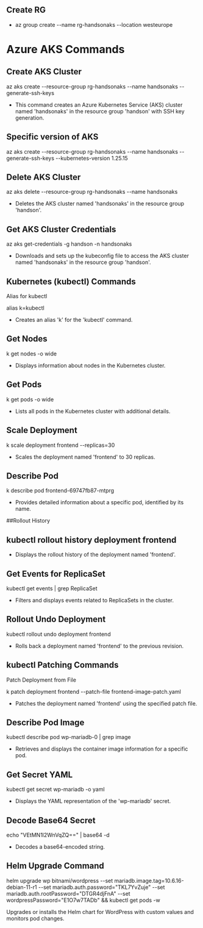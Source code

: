 ## Create RG

- az group create --name rg-handsonaks --location westeurope

# Azure AKS Commands

## Create AKS Cluster

az aks create --resource-group rg-handsonaks --name handsonaks --generate-ssh-keys

- This command creates an Azure Kubernetes Service (AKS) cluster named 'handsonaks' in the resource group 'handson' with SSH key generation.

## Specific version of AKS
 
az aks create --resource-group rg-handsonaks --name handsonaks --generate-ssh-keys --kubernetes-version 1.25.15

## Delete AKS Cluster


az aks delete --resource-group rg-handsonaks --name handsonaks

- Deletes the AKS cluster named 'handsonaks' in the resource group 'handson'.

## Get AKS Cluster Credentials

az aks get-credentials -g handson -n handsonaks

- Downloads and sets up the kubeconfig file to access the AKS cluster named 'handsonaks' in the resource group 'handson'.

## Kubernetes (kubectl) Commands

Alias for kubectl

alias k=kubectl

- Creates an alias 'k' for the 'kubectl' command.

## Get Nodes

k get nodes -o wide

- Displays information about nodes in the Kubernetes cluster.

## Get Pods


k get pods -o wide
- Lists all pods in the Kubernetes cluster with additional details.

## Scale Deployment

k scale deployment frontend --replicas=30 

- Scales the deployment named 'frontend' to 30 replicas.

## Describe Pod

k describe pod frontend-69747fb87-mtprg
- Provides detailed information about a specific pod, identified by its name.

##Rollout History

## kubectl rollout history deployment frontend

- Displays the rollout history of the deployment named 'frontend'.

## Get Events for ReplicaSet

kubectl get events | grep ReplicaSet
- Filters and displays events related to ReplicaSets in the cluster.

## Rollout Undo Deployment

kubectl rollout undo deployment frontend
- Rolls back a deployment named 'frontend' to the previous revision.

## kubectl Patching Commands
Patch Deployment from File

k patch deployment frontend --patch-file frontend-image-patch.yaml
- Patches the deployment named 'frontend' using the specified patch file.

## Describe Pod Image

kubectl describe pod wp-mariadb-0 | grep image
- Retrieves and displays the container image information for a specific pod.

## Get Secret YAML

kubectl get secret wp-mariadb -o yaml
- Displays the YAML representation of the 'wp-mariadb' secret.

## Decode Base64 Secret

echo "VEtMN1l2WnVqZQ==" | base64 -d
- Decodes a base64-encoded string.

## Helm Upgrade Command


helm upgrade wp bitnami/wordpress --set mariadb.image.tag=10.6.16-debian-11-r1 --set mariadb.auth.password="TKL7YvZuje" --set mariadb.auth.rootPassword="DTGR4djFnA" --set wordpressPassword="E1O7w7TADb" && kubectl get pods -w

Upgrades or installs the Helm chart for WordPress with custom values and monitors pod changes.

